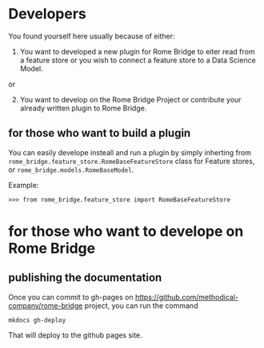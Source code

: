 # Developers

You found yourself here usually because of either:

1. You want to developed a new plugin for Rome Bridge to eiter read from a feature store or you wish to connect a feature store to a Data Science Model.

or

2. You want to develop on the Rome Bridge Project or contribute your already written plugin to Rome Bridge.

## for those who want to build a plugin

You can easily develope insteall and run a plugin by simply inherting from `rome_bridge.feature_store.RomeBaseFeatureStore` class for Feature stores, or `rome_bridge.models.RomeBaseModel`.

Example:

```
>>> from rome_bridge.feature_store import RomeBaseFeatureStore

```

# for those who want to develope on Rome Bridge


## publishing the documentation

Once you can commit to gh-pages on https://github.com/methodical-company/rome-bridge project, you can run the command

```
mkdocs gh-deploy
```
That will deploy to the github pages site.

